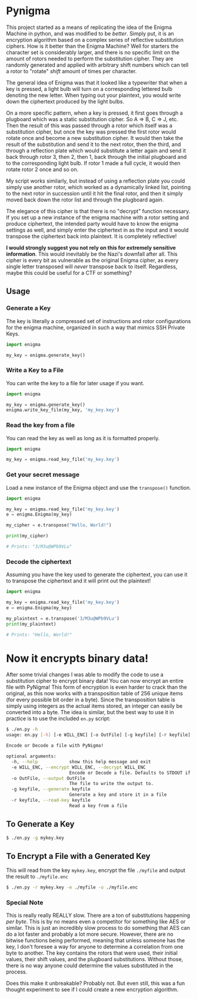 # Pynigma

This project started as a means of replicating the idea of the Enigma Machine in python, and was modified to be _better_. Simply put, it is an encryption algorithm based on a complex series of reflective substitution ciphers. How is it better than the Enigma Machine? Well for starters the character set is considerably larger, and there is no specific limit on the amount of rotors needed to perform the substitution cipher. They are randomly generated and applied with arbitrary shift numbers which can tell a rotor to "rotate" _shift_ amount of times per character.

The general idea of Enigma was that it looked like a typewriter that when a key is pressed, a light bulb will turn on a corresponding lettered bulb denoting the new letter. When typing out your plaintext, you would write down the ciphertext produced by the light bulbs.

On a more specific pattern, when a key is pressed, it first goes through a plugboard which was a static substitution cipher. So A => B, C => J, etc. Then the result of this was passed through a rotor which itself was a substitution cipher, but once the key was pressed the first rotor would rotate once and become a new substitution cipher. It would then take the result of the substitution and send it to the next rotor, then the third, and through a reflection plate which would substitute a letter again and send it back through rotor 3, then 2, then 1, back through the initial plugboard and to the corresponding light bulb. If rotor 1 made a full cycle, it would then rotate rotor 2 once and so on.

My script works similarly, but instead of using a reflection plate you could simply use another rotor, which worked as a dynamically linked list, pointing to the next rotor in succession until it hit the final rotor, and then it simply moved back down the rotor list and through the plugboard again.

The elegance of this cipher is that there is no "decrypt" function necessary. If you set up a new instance of the enigma machine with a rotor setting and produce ciphertext, the intended party would have to know the enigma settings as well, and simply enter the ciphertext in as the input and it would transpose the ciphertext back into plaintext. It is completely reflective!

**I would strongly suggest you not rely on this for extremely sensitive information**. This would inevitably be the Nazi's downfall after all. This cipher is every bit as vulnerable as the original Enigma cipher, as every single letter transposed will _never_ transpose back to itself. Regardless, maybe this could be useful for a CTF or something?

## Usage

### Generate a Key

The key is literally a compressed set of instructions and rotor configurations for the enigma machine, organized in such a way that mimics SSH Private Keys.

```python
import enigma

my_key = enigma.generate_key()
```

### Write a Key to a File

You can write the key to a file for later usage if you want.

```python
import enigma

my_key = enigma.generate_key()
enigma.write_key_file(my_key, 'my_key.key')
```

### Read the key from a file

You can read the key as well as long as it is formatted properly.

```python
import enigma

my_key = enigma.read_key_file('my_key.key')
```

### Get your secret message

Load a new instance of the Enigma object and use the `transpose()` function.

```python
import enigma

my_key = enigma.read_key_file('my_key.key')
e = enigma.Enigma(my_key)

my_cipher = e.transpose("Hello, World!")

print(my_cipher)

# Prints: "3/M3u@WPb9VLu"
```

### Decode the ciphertext

Assuming you have the key used to generate the ciphertext, you can use it to transpose the ciphertext and it will print out the plaintext!

```python
import enigma

my_key = enigma.read_key_file('my_key.key')
e = enigma.Enigma(my_key)

my_plaintext = e.transpose('3/M3u@WPb9VLu')
print(my_plaintext)

# Prints: "Hello, World!"
```

# Now it encrypts binary data!

After some trivial changes I was able to modify the code to use a substitution cipher to encrypt binary data! You can now encrypt an entire file with PyNigma! This form of encryption is even harder to crack than the original, as this now works with a transposition table of 256 unique items (for every possible bit order in a byte). Since the transposition table is simply using integers as the actual items stored, an integer can easily be converted into a byte. The idea is similar, but the best way to use it in practice is to use the included `en.py` script:

```bash
$ ./en.py -h
usage: en.py [-h] [-e WILL_ENC] [-o OutFile] [-g keyfile] [-r keyfile]

Encode or Decode a file with PyNigma!

optional arguments:
  -h, --help            show this help message and exit
  -e WILL_ENC, --encrypt WILL_ENC, --decrypt WILL_ENC
                        Encode or Decode a file. Defaults to STDOUT if -o is not given.
  -o OutFile, --output OutFile
                        The file to write the output to.
  -g keyfile, --generate keyfile
                        Generate a key and store it in a file
  -r keyfile, --read-key keyfile
                        Read a key from a file
```

## To Generate a Key
```bash
$ ./en.py -g mykey.key
```
 
## To Encrypt a File with a Generated Key

This will read from the key `mykey.key`, encrypt the file `./myfile` and output the result to `./myfile.enc`

```bash
$ ./en.py -r mykey.key -e ./myfile -o ./myfile.enc
```

### Special Note

This is really really REALLY slow. There are a ton of substitutions happening _per byte_. This is by no means even a competitor for something like AES or similar. This is just an incredibly slow process to do something that AES can do a lot faster and probably a lot more secure. However, there are no bitwise functions being performed, meaning that unless someone has the key, I don't foresee a way for anyone to determine a correlation from one byte to another. The key contains the rotors that were used, their initial values, their shift values, and the plugboard substitutions. Without those, there is no way anyone could determine the values substituted in the process.

Does this make it unbreakable? Probably not. But even still, this was a fun thought experiment to see if I could create a new encryption algorithm.